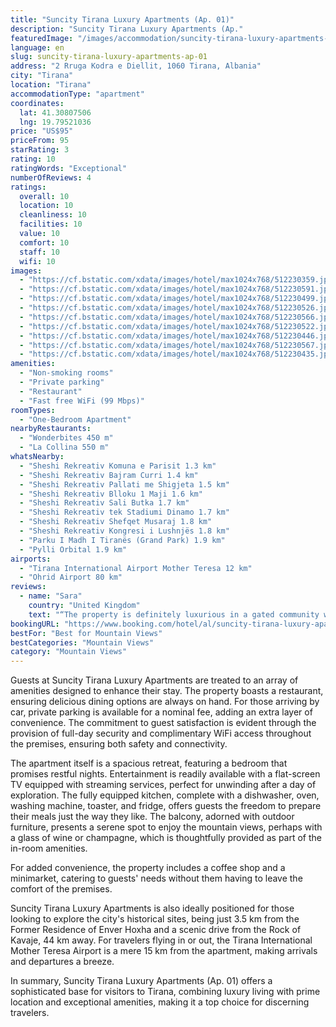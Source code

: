 ```yaml
---
title: "Suncity Tirana Luxury Apartments (Ap. 01)"
description: "Suncity Tirana Luxury Apartments (Ap."
featuredImage: "/images/accommodation/suncity-tirana-luxury-apartments-ap-01-512230359.jpg"
language: en
slug: suncity-tirana-luxury-apartments-ap-01
address: "2 Rruga Kodra e Diellit, 1060 Tirana, Albania"
city: "Tirana"
location: "Tirana"
accommodationType: "apartment"
coordinates:
  lat: 41.30807506
  lng: 19.79521036
price: "US$95"
priceFrom: 95
starRating: 3
rating: 10
ratingWords: "Exceptional"
numberOfReviews: 4
ratings:
  overall: 10
  location: 10
  cleanliness: 10
  facilities: 10
  value: 10
  comfort: 10
  staff: 10
  wifi: 10
images:
  - "https://cf.bstatic.com/xdata/images/hotel/max1024x768/512230359.jpg?k=48fa640ced6019777aa12750c931201518ceccb79d73bc5d6a722dcad54e9d81&o=&hp=1"
  - "https://cf.bstatic.com/xdata/images/hotel/max1024x768/512230591.jpg?k=b86972f9e23a7a83d2ffeeb71e8f1db219fc29f8ab5934caaef8423d2ec25b55&o=&hp=1"
  - "https://cf.bstatic.com/xdata/images/hotel/max1024x768/512230499.jpg?k=1e4949719d3324e4077b4bd3f3ef18aa4e7bd4531f4f3360e287f1f91d4ff1eb&o=&hp=1"
  - "https://cf.bstatic.com/xdata/images/hotel/max1024x768/512230526.jpg?k=a1e64f06c5cdf3f0a7f174d69df00e732babd8c6d12568616d8751ca20226bf9&o=&hp=1"
  - "https://cf.bstatic.com/xdata/images/hotel/max1024x768/512230566.jpg?k=9f0b2b8f052c69419a2181128aead7fa59ce33c3073aa32d6e373d09b88c75df&o=&hp=1"
  - "https://cf.bstatic.com/xdata/images/hotel/max1024x768/512230522.jpg?k=99895ec63270b9af286eb473e41679e5663106b7bb1fcaad7bf8be7445012b81&o=&hp=1"
  - "https://cf.bstatic.com/xdata/images/hotel/max1024x768/512230446.jpg?k=6e5093c918d6df87a4e9a6e4b3895d42b7fe8b0438e6b3298a863f08a88ab4dd&o=&hp=1"
  - "https://cf.bstatic.com/xdata/images/hotel/max1024x768/512230567.jpg?k=b6a5d17dc23d9815367e18d27c495e630f5ed29657748718bb5426b78547ea5b&o=&hp=1"
  - "https://cf.bstatic.com/xdata/images/hotel/max1024x768/512230435.jpg?k=50116b8a37dfb483937b9e53e0a891996ac17f8dc8615bbe6fc50e84178be757&o=&hp=1"
amenities:
  - "Non-smoking rooms"
  - "Private parking"
  - "Restaurant"
  - "Fast free WiFi (99 Mbps)"
roomTypes:
  - "One-Bedroom Apartment"
nearbyRestaurants:
  - "Wonderbites 450 m"
  - "La Collina 550 m"
whatsNearby:
  - "Sheshi Rekreativ Komuna e Parisit 1.3 km"
  - "Sheshi Rekreativ Bajram Curri 1.4 km"
  - "Sheshi Rekreativ Pallati me Shigjeta 1.5 km"
  - "Sheshi Rekreativ Blloku 1 Maji 1.6 km"
  - "Sheshi Rekreativ Sali Butka 1.7 km"
  - "Sheshi Rekreativ tek Stadiumi Dinamo 1.7 km"
  - "Sheshi Rekreativ Shefqet Musaraj 1.8 km"
  - "Sheshi Rekreativ Kongresi i Lushnjës 1.8 km"
  - "Parku I Madh I Tiranës (Grand Park) 1.9 km"
  - "Pylli Orbital 1.9 km"
airports:
  - "Tirana International Airport Mother Teresa 12 km"
  - "Ohrid Airport 80 km"
reviews:
  - name: "Sara"
    country: "United Kingdom"
    text: "“The property is definitely luxurious in a gated community which makes you feel safe at all times. The neighborhood is very quiet and doesn’t give you that chaotic city feeling which you can feel in downtown Tirana. The terrace views of the...”"
bookingURL: "https://www.booking.com/hotel/al/suncity-tirana-luxury-apartments-ap-01.en-gb.html?aid=8035640"
bestFor: "Best for Mountain Views"
bestCategories: "Mountain Views"
category: "Mountain Views"
---
```


Guests at Suncity Tirana Luxury Apartments are treated to an array of amenities designed to enhance their stay. The property boasts a restaurant, ensuring delicious dining options are always on hand. For those arriving by car, private parking is available for a nominal fee, adding an extra layer of convenience. The commitment to guest satisfaction is evident through the provision of full-day security and complimentary WiFi access throughout the premises, ensuring both safety and connectivity.

The apartment itself is a spacious retreat, featuring a bedroom that promises restful nights. Entertainment is readily available with a flat-screen TV equipped with streaming services, perfect for unwinding after a day of exploration. The fully equipped kitchen, complete with a dishwasher, oven, washing machine, toaster, and fridge, offers guests the freedom to prepare their meals just the way they like. The balcony, adorned with outdoor furniture, presents a serene spot to enjoy the mountain views, perhaps with a glass of wine or champagne, which is thoughtfully provided as part of the in-room amenities.

For added convenience, the property includes a coffee shop and a minimarket, catering to guests' needs without them having to leave the comfort of the premises. 

Suncity Tirana Luxury Apartments is also ideally positioned for those looking to explore the city's historical sites, being just 3.5 km from the Former Residence of Enver Hoxha and a scenic drive from the Rock of Kavaje, 44 km away. For travelers flying in or out, the Tirana International Mother Teresa Airport is a mere 15 km from the apartment, making arrivals and departures a breeze.

In summary, Suncity Tirana Luxury Apartments (Ap. 01) offers a sophisticated base for visitors to Tirana, combining luxury living with prime location and exceptional amenities, making it a top choice for discerning travelers.